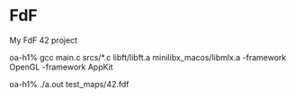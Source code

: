 # FdF
My FdF 42 project

oa-h1% gcc main.c srcs/*.c libft/libft.a minilibx_macos/libmlx.a -framework OpenGL -framework AppKit

oa-h1% ./a.out test_maps/42.fdf   